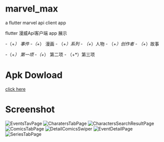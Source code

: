 # marvel_max
a flutter marvel api client app

flutter 漫威Api客户端 app
展示

-（+*） 事件 -（+*） 漫画 - （+*）系列 - （+*）人物 - （+*）创作者 - （+*）故事



-（+*） 第一项 -（+*） 第二项 - （+*）第三项



# Apk Dowload
[click here](https://github.com/MaxNeverSleep/marvelAPI-flutter/blob/master/apk-dowload/app-debug.apk)


# Screenshot
![EventsTavPage](https://github.com/MaxNeverSleep/marvelAPI-flutter/blob/master/screenshot/eventsTabPage.jpg)
![CharatersTabPage](https://github.com/MaxNeverSleep/marvelAPI-flutter/blob/master/screenshot/charatersTabPage.jpg)
![CharactersSearchResultPage](https://github.com/MaxNeverSleep/marvelAPI-flutter/blob/master/screenshot/charactersSearchResultPage.jpg)
![ComicsTabPage](https://github.com/MaxNeverSleep/marvelAPI-flutter/blob/master/screenshot/comicsTabPage.jpg)
![DetailComicsSwiper](https://github.com/MaxNeverSleep/marvelAPI-flutter/blob/master/screenshot/detailComicsSwiper.jpg)
![EventDetailPage](https://github.com/MaxNeverSleep/marvelAPI-flutter/blob/master/screenshot/eventDetailPage.jpg)
![SeriesTabPage](https://github.com/MaxNeverSleep/marvelAPI-flutter/blob/master/screenshot/seriesTabPage.jpg)
